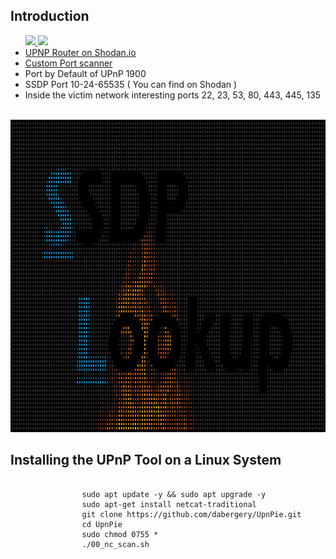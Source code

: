 
<body>
    <div class="container">
        <h2>Introduction</h2>
        <ul class="tools-list">
            <a href="https://github.com/dabergery/dabergery/blob/main/images/image.png" alt="UPnP Image schema">
                <img src="https://github.com/dabergery/dabergery/blob/main/images/image.png">
            </a>
            <a href="https://www.shodan.io/static/img/logo-6abcc86b.png" alt="UPnP Image schema">
                <img src="https://www.shodan.io/static/img/logo-6abcc86b.png">
            </a>            
            <li><a href="https://www.shodan.io/search?query=ssdp" target="_blank">UPNP Router on Shodan.io</a></li>
            <li><a href="https://dnschecker.org/port-scanner.php" target="_blank">Custom Port scanner</a></li>
            <li>Port by Default of UPnP 1900</li>
            <li>SSDP Port 10-24-65535 ( You can find on Shodan )</li>
            <li>Inside the victim network interesting ports 22, 23, 53, 80, 443, 445, 135</li>
        </ul>
        <br>
        <img src="https://github.com/dabergery/dabergery/blob/main/SSDP_Lookup.png?raw=true" alt="Recherche SSDP" width="800" height="500">
        <h2>Installing the UPnP Tool on a Linux System</h2>
        <div class="code-block">
            <pre>
            <code>
                sudo apt update -y && sudo apt upgrade -y
                sudo apt-get install netcat-traditional
                git clone https://github.com/dabergery/UpnPie.git
                cd UpnPie
                sudo chmod 0755 *
                ./00_nc_scan.sh
            </code>
            </pre>
        </div>
    </div>
</body>
</html>
